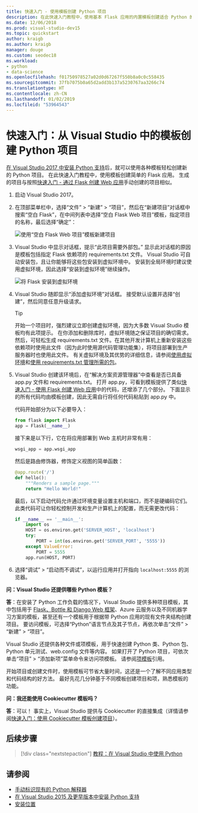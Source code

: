```yaml
---
title: 快速入门 - 使用模板创建 Python 项目
description: 在此快速入门教程中，使用基本 Flask 应用的内置模板创建适合 Python 的 Visual Studio 项目。
ms.date: 12/06/2018
ms.prod: visual-studio-dev15
ms.topic: quickstart
author: kraigb
ms.author: kraigb
manager: douge
ms.custom: seodec18
ms.workload:
- python
- data-science
ms.openlocfilehash: f01750978527a02d0d67267f550b8a0c0c558435
ms.sourcegitcommit: 37fb7075b0a65d2add3b137a5230767aa3266c74
ms.translationtype: HT
ms.contentlocale: zh-CN
ms.lasthandoff: 01/02/2019
ms.locfileid: "53964543"
---
```

# <a name="quickstart-create-a-python-project-from-a-template-in-visual-studio"></a>快速入门：从 Visual Studio 中的模板创建 Python 项目

[在 Visual Studio 2017 中安装 Python 支持](installing-python-support-in-visual-studio.md)后，就可以使用各种模板轻松创建新的 Python 项目。 在此快速入门教程中，使用模板创建简单的 Flask 应用。 生成的项目与按照[快速入门 - 通过 Flask 创建 Web 应用](../ide/quickstart-python.md)手动创建的项目相似。

1. 启动 Visual Studio 2017。

1. 在顶部菜单栏中，选择“文件” > “新建” > “项目”，然后在“新建项目”对话框中搜索“空白 Flask”，在中间列表中选择“空白 Flask Web 项目”模板，指定项目的名称，最后选择“确定”：

    ![使用“空白 Flask Web 项目”模板新建项目](media/quickstart-python-06-blank-flask-template.png)

1. Visual Studio 中显示对话框，提示“此项目需要外部包。” 显示此对话框的原因是模板包括指定 Flask 依赖项的 requirements.txt 文件。 Visual Studio 可自动安装包，且让你能够将这些包安装到虚拟环境中。 安装到全局环境时建议使用虚拟环境，因此选择“安装到虚拟环境”继续操作。

    ![将 Flask 安装到虚拟环境](media/quickstart-python-07-install-into-virtual-environment.png)

1. Visual Studio 随即显示“添加虚拟环境”对话框。 接受默认设置并选择“创建”，然后同意任意升级请求。

    > [!Tip]
    > 开始一个项目时，强烈建议立即创建虚拟环境，因为大多数 Visual Studio 模板均有此项提示。 在你添加和删除库时，虚拟环境随之保证项目的确切需求。 然后，可轻松生成 requirements.txt 文件。在其他开发计算机上重新安装这些依赖项时使用此文件（因为此时使用源代码管理功能集），将项目部署到生产服务器时也使用此文件。 有关虚拟环境及其优势的详细信息，请参阅[使用虚拟环境](../python/selecting-a-python-environment-for-a-project.md#use-virtual-environments)和[使用 requirements.txt 管理所需的包](../python/managing-required-packages-with-requirements-txt.md)。

1. Visual Studio 创建该环境后，在“解决方案资源管理器”中查看是否已具备 app.py 文件和 requirements.txt。 打开 app.py，可看到模板提供了类似[快速入门 - 使用 Flask 创建 Web 应用](../ide/quickstart-python.md)中的代码，还增添了几个部分。 下面显示的所有代码均由模板创建，因此无需自行将任何代码粘贴到 app.py 中。

    代码开始部分为以下必要导入：

    ```python
    from flask import Flask
    app = Flask(__name__)
    ```

    接下来是以下行，它在将应用部署到 Web 主机时非常有用：

    ```python
    wsgi_app = app.wsgi_app
    ```

    然后是路由修饰器，修饰定义视图的简单函数：

    ```python
    @app.route('/')
    def hello():
        """Renders a sample page."""
        return "Hello World!"
    ```

    最后，以下启动代码允许通过环境变量设置主机和端口，而不是硬编码它们。 此类代码可让你轻松控制开发和生产计算机上的配置，而无需更改代码：

    ```python
    if __name__ == '__main__':
        import os
        HOST = os.environ.get('SERVER_HOST', 'localhost')
        try:
            PORT = int(os.environ.get('SERVER_PORT', '5555'))
        except ValueError:
            PORT = 5555
        app.run(HOST, PORT)
    ```

1. 选择“调试” > “启动而不调试”，以运行应用并打开指向 `localhost:5555` 的浏览器。

**问：Visual Studio 还提供哪些 Python 模板？**

**答**：在安装了 Python 工作负载的情况下，Visual Studio 提供多种项目模板，其中包括用于 [Flask、Bottle 和 Django Web 框架](../python/python-web-application-project-templates.md)、Azure 云服务以及不同机器学习方案的模板，甚至还有一个模板用于根据带 Python 应用的现有文件夹结构创建项目。 要访问模板，可选择“Python”语言节点及其子节点，再依次单击“文件” > “新建” > “项目”。

Visual Studio 还提供各种文件或项模板，用于快速创建 Python 类、Python 包、Python 单元测试、web.config 文件等内容。 如果打开了 Python 项目，可依次单击“项目” > “添加新项”菜单命令来访问项模板。 请参阅[项模板](python-item-templates.md)引用。

开始项目或创建文件时，使用模板可节省大量时间，这还是一个了解不同应用类型和代码结构的好方法。 最好先花几分钟基于不同模板创建项目和项，熟悉模板的功能。

**问：我还能使用 Cookiecutter 模板吗？**

**答**：可以！ 事实上，Visual Studio 提供与 Cookiecutter 的直接集成（详情请参阅[快速入门：使用 Cookiecutter 模板创建项目](../python/quickstart-04-python-in-visual-studio-project-from-cookiecutter.md)）。

## <a name="next-steps"></a>后续步骤

> [!div class="nextstepaction"]
> [教程：在 Visual Studio 中使用 Python](tutorial-working-with-python-in-visual-studio-step-01-create-project.md)

## <a name="see-also"></a>请参阅

- [手动标识现有的 Python 解释器](managing-python-environments-in-visual-studio.md#manually-identify-an-existing-environment)
- [在 Visual Studio 2015 及更早版本中安装 Python 支持](installing-python-support-in-visual-studio.md)
- [安装位置](installing-python-support-in-visual-studio.md#install-locations)
